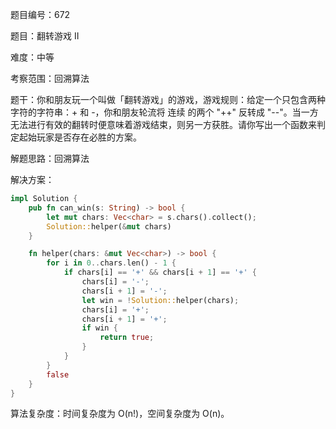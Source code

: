 题目编号：672

题目：翻转游戏 II

难度：中等

考察范围：回溯算法

题干：你和朋友玩一个叫做「翻转游戏」的游戏，游戏规则：给定一个只包含两种字符的字符串：+ 和 -，你和朋友轮流将 连续 的两个 "++" 反转成 "--"。当一方无法进行有效的翻转时便意味着游戏结束，则另一方获胜。请你写出一个函数来判定起始玩家是否存在必胜的方案。

解题思路：回溯算法

解决方案：

```rust
impl Solution {
    pub fn can_win(s: String) -> bool {
        let mut chars: Vec<char> = s.chars().collect();
        Solution::helper(&mut chars)
    }

    fn helper(chars: &mut Vec<char>) -> bool {
        for i in 0..chars.len() - 1 {
            if chars[i] == '+' && chars[i + 1] == '+' {
                chars[i] = '-';
                chars[i + 1] = '-';
                let win = !Solution::helper(chars);
                chars[i] = '+';
                chars[i + 1] = '+';
                if win {
                    return true;
                }
            }
        }
        false
    }
}
```

算法复杂度：时间复杂度为 O(n!)，空间复杂度为 O(n)。